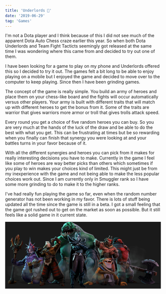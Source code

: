 ```yaml
---
title: 'Underlords 🎰'
date: '2019-06-29'
tag: 'Games'
---
```


I'm not a Dota player and I think because of this I did not see much of the apparent Dota Auto Chess craze earlier this year.
So when both Dota Underlords and Team Fight Tacticts seemingly got released at the same time I was wondering where this came from and decided to try out one of them.

I have been looking for a game to play on my phone and Underlords offered this so I decided to try it out. The games felt a bit long to be able to enjoy playing on a mobile but I enjoyed the game and decided to move over to the computer to keep playing. Since then I have been grinding games.

The concept of the game is really simple. You build an army of heroes and place them on your chess-like board and the fights will occur automatically versus other players.
Your army is built with different traits that will match up with different heroes to get the bonus from it. Some of the traits are warrior that gives warriors more armor or troll that gives trolls attack speed.

Every round you get a choice of five random heroes you can buy. So you are very much at the hands of the luck of the draw and be able to do the best with what you get.
This can be frustrating at times but be so rewarding when you finally can finish that synergy you were looking at and your battles turns in your favor because of it.

With all the different synergies and heroes you can pick from it makes for really interesting decisions you have to make. Currently in the game I feel like some of heroes are way better picks than others which sometimes if you play to win makes your choices kind of limited. This might just be from my inexperience with the game and not being able to make the less popular choices work out. Since I am currently only in Smuggler rank so I have some more grinding to do to make it to the higher ranks.

I've had really fun playing the game so far, even when the random number generator has not been working in my favor. There is lots of stuff being updated all the time since the game is still in a beta.
I got a small feeling that the game got rushed out to get on the market as soon as possible. But it still feels like a solid game in it current state.

<img src="./gameboard_heroes.jpg" />
